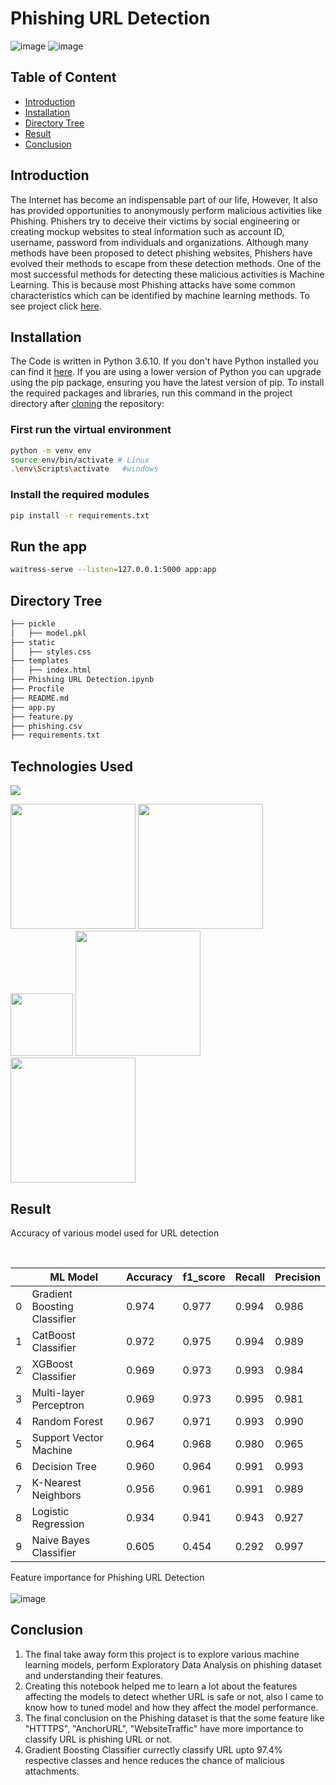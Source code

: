 # Phishing URL Detection
![image](https://github.com/narayan954/Phishing-URL-Detection/assets/77617189/f4115e7b-d9d4-411d-b769-56992a623400)
![image](https://user-images.githubusercontent.com/79131292/144742785-d183f50a-52d6-4296-a43a-90a1ee3502d8.png)


## Table of Content

- [Introduction](#introduction)
- [Installation](#installation)
- [Directory Tree](#directory-tree)
- [Result](#result)
- [Conclusion](#conclusion)

## Introduction

The Internet has become an indispensable part of our life, However, It also has provided opportunities to anonymously perform malicious activities like Phishing. Phishers try to deceive their victims by social engineering or creating mockup websites to steal information such as account ID, username, password from individuals and organizations. Although many methods have been proposed to detect phishing websites, Phishers have evolved their methods to escape from these detection methods. One of the most successful methods for detecting these malicious activities is Machine Learning. This is because most Phishing attacks have some common characteristics which can be identified by machine learning methods. To see project click [here]("/").

## Installation

The Code is written in Python 3.6.10. If you don't have Python installed you can find it [here](https://www.python.org/downloads/). If you are using a lower version of Python you can upgrade using the pip package, ensuring you have the latest version of pip. To install the required packages and libraries, run this command in the project directory after [cloning](https://www.howtogeek.com/451360/how-to-clone-a-github-repository/) the repository:

### First run the virtual environment

```sh
python -m venv env
source env/bin/activate # Linux
.\env\Scripts\activate   #windows      
```

### Install the required modules

```sh
pip install -r requirements.txt
```

## Run the app

```sh
waitress-serve --listen=127.0.0.1:5000 app:app
```

## Directory Tree

```sh
├── pickle
│   ├── model.pkl
├── static
│   ├── styles.css
├── templates
│   ├── index.html
├── Phishing URL Detection.ipynb
├── Procfile
├── README.md
├── app.py
├── feature.py
├── phishing.csv
├── requirements.txt
```

## Technologies Used

![](https://forthebadge.com/images/badges/made-with-python.svg)

[<img target="_blank" src="https://upload.wikimedia.org/wikipedia/commons/3/31/NumPy_logo_2020.svg" width=200>](https://numpy.org/doc/) [<img target="_blank" src="https://upload.wikimedia.org/wikipedia/commons/e/ed/Pandas_logo.svg" width=200>](https://pandas.pydata.org/pandas-docs/stable/reference/api/pandas.DataFrame.html)
[<img target="_blank" src="https://upload.wikimedia.org/wikipedia/commons/8/84/Matplotlib_icon.svg" width=100>](https://matplotlib.org/)
[<img target="_blank" src="https://scikit-learn.org/stable/_static/scikit-learn-logo-small.png" width=200>](https://scikit-learn.org/stable/)
[<img target="_blank" src="https://encrypted-tbn0.gstatic.com/images?q=tbn:ANd9GcScq-xocLctL07Jy0tpR_p9w0Q42_rK1aAkNfW6sm3ucjFKWML39aaJPgdhadyCnEiK7vw&usqp=CAU" width=200>](https://flask.palletsprojects.com/en/2.0.x/)

## Result

Accuracy of various model used for URL detection
<br>

<br>

|     | ML Model                     | Accuracy | f1_score | Recall | Precision |
| --- | ---------------------------- | -------- | -------- | ------ | --------- |
| 0   | Gradient Boosting Classifier | 0.974    | 0.977    | 0.994  | 0.986     |
| 1   | CatBoost Classifier          | 0.972    | 0.975    | 0.994  | 0.989     |
| 2   | XGBoost Classifier           | 0.969    | 0.973    | 0.993  | 0.984     |
| 3   | Multi-layer Perceptron       | 0.969    | 0.973    | 0.995  | 0.981     |
| 4   | Random Forest                | 0.967    | 0.971    | 0.993  | 0.990     |
| 5   | Support Vector Machine       | 0.964    | 0.968    | 0.980  | 0.965     |
| 6   | Decision Tree                | 0.960    | 0.964    | 0.991  | 0.993     |
| 7   | K-Nearest Neighbors          | 0.956    | 0.961    | 0.991  | 0.989     |
| 8   | Logistic Regression          | 0.934    | 0.941    | 0.943  | 0.927     |
| 9   | Naive Bayes Classifier       | 0.605    | 0.454    | 0.292  | 0.997     |

Feature importance for Phishing URL Detection
<br><br>
![image](https://user-images.githubusercontent.com/79131292/144603941-19044aae-7d7b-4e9a-88a8-6adfd8626f77.png)

## Conclusion

1. The final take away form this project is to explore various machine learning models, perform Exploratory Data Analysis on phishing dataset and understanding their features.
2. Creating this notebook helped me to learn a lot about the features affecting the models to detect whether URL is safe or not, also I came to know how to tuned model and how they affect the model performance.
3. The final conclusion on the Phishing dataset is that the some feature like "HTTTPS", "AnchorURL", "WebsiteTraffic" have more importance to classify URL is phishing URL or not.
4. Gradient Boosting Classifier currectly classify URL upto 97.4% respective classes and hence reduces the chance of malicious attachments.
